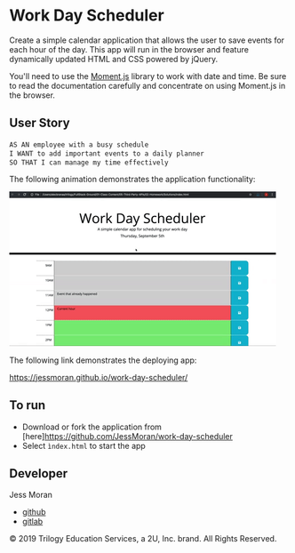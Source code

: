 # Work Day Scheduler

Create a simple calendar application that allows the user to save events for each hour of the day. This app will run in the browser and feature dynamically updated HTML and CSS powered by jQuery.

You'll need to use the [Moment.js](https://momentjs.com/) library to work with date and time. Be sure to read the documentation carefully and concentrate on using Moment.js in the browser.

## User Story

```
AS AN employee with a busy schedule
I WANT to add important events to a daily planner
SO THAT I can manage my time effectively
```

The following animation demonstrates the application functionality:

![day planner demo](./Assets/05-third-party-apis-homework-demo.gif)

The following link demonstrates the deploying app:

https://jessmoran.github.io/work-day-scheduler/

## To run 
- Download or fork the application from [here]https://github.com/JessMoran/work-day-scheduler
- Select ``ìndex.html`` to start the app

## Developer
Jess Moran 
- [github](https://github.com/JessMoran)
- [gitlab](https://gitlab.com/jessmoran.dev)

© 2019 Trilogy Education Services, a 2U, Inc. brand. All Rights Reserved.
